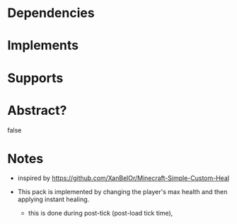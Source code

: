 # Dependencies

# Implements

# Supports

# Abstract?
false

# Notes
- inspired by https://github.com/XanBelOr/Minecraft-Simple-Custom-Heal

- This pack is implemented by changing the player's max health and then applying instant healing.
    - this is done during post-tick (post-load tick time),
